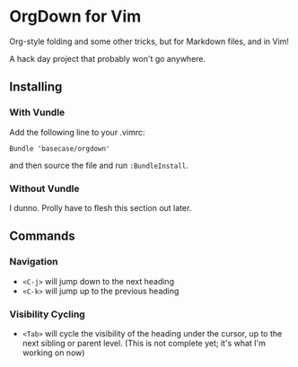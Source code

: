 # OrgDown for Vim

Org-style folding and some other tricks, but for Markdown files, and in Vim!

A hack day project that probably won't go anywhere.

## Installing

### With Vundle

Add the following line to your .vimrc:

```vim
Bundle 'basecase/orgdown'
```

and then source the file and run `:BundleInstall`.


### Without Vundle

I dunno. Prolly have to flesh this section out later.


## Commands

### Navigation

* `<C-j>` will jump down to the next heading
* `<C-k>` will jump up to the previous heading

### Visibility Cycling

* `<Tab>` will cycle the visibility of the heading under the cursor, up to the
  next sibling or parent level. (This is not complete yet; it's what I'm
working on now)
